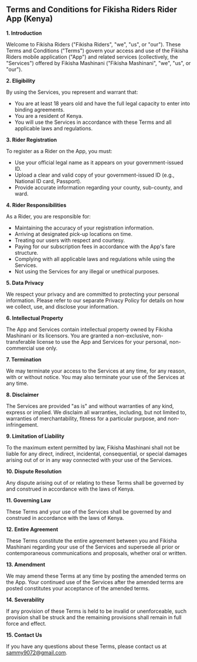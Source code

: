 ## Terms and Conditions for Fikisha Riders Rider App (Kenya)

**1. Introduction**

Welcome to Fikisha Riders ("Fikisha Riders", "we", "us", or "our").  These Terms and Conditions ("Terms") govern your access and use of the Fikisha Riders mobile application ("App") and related services (collectively, the "Services") offered by Fikisha Mashinani ("Fikisha Mashinani", "we", "us", or "our"). 

**2. Eligibility**

By using the Services, you represent and warrant that:

* You are at least 18 years old and have the full legal capacity to enter into binding agreements.
* You are a resident of Kenya.
* You will use the Services in accordance with these Terms and all applicable laws and regulations.

**3. Rider Registration**

To register as a Rider on the App, you must:

* Use your official legal name as it appears on your government-issued ID.
* Upload a clear and valid copy of your government-issued ID (e.g., National ID card, Passport).
* Provide accurate information regarding your county, sub-county, and ward.

**4. Rider Responsibilities**

As a Rider, you are responsible for:

* Maintaining the accuracy of your registration information.
* Arriving at designated pick-up locations on time.
* Treating our users with respect and courtesy.
* Paying for our subscription fees in accordance with the App's fare structure.
* Complying with all applicable laws and regulations while using the Services.
* Not using the Services for any illegal or unethical purposes.

**5. Data Privacy**

We respect your privacy and are committed to protecting your personal information. Please refer to our separate Privacy Policy for details on how we collect, use, and disclose your information.

**6. Intellectual Property**

The App and Services contain intellectual property owned by Fikisha Mashinani or its licensors. You are granted a non-exclusive, non-transferable license to use the App and Services for your personal, non-commercial use only. 

**7. Termination**

We may terminate your access to the Services at any time, for any reason, with or without notice. You may also terminate your use of the Services at any time.

**8. Disclaimer**

The Services are provided "as is" and without warranties of any kind, express or implied. We disclaim all warranties, including, but not limited to, warranties of merchantability, fitness for a particular purpose, and non-infringement.

**9. Limitation of Liability**

To the maximum extent permitted by law, Fikisha Mashinani shall not be liable for any direct, indirect, incidental, consequential, or special damages arising out of or in any way connected with your use of the Services.

**10. Dispute Resolution**

Any dispute arising out of or relating to these Terms shall be governed by and construed in accordance with the laws of Kenya.

**11. Governing Law**

These Terms and your use of the Services shall be governed by and construed in accordance with the laws of Kenya.

**12. Entire Agreement**

These Terms constitute the entire agreement between you and Fikisha Mashinani regarding your use of the Services and supersede all prior or contemporaneous communications and proposals, whether oral or written.

**13. Amendment**

We may amend these Terms at any time by posting the amended terms on the App. Your continued use of the Services after the amended terms are posted constitutes your acceptance of the amended terms.

**14. Severability**

If any provision of these Terms is held to be invalid or unenforceable, such provision shall be struck and the remaining provisions shall remain in full force and effect.

**15. Contact Us**

If you have any questions about these Terms, please contact us at sammy9072@gmail.com.